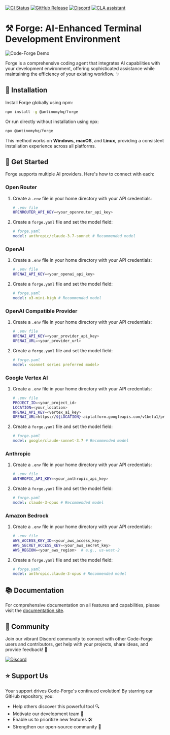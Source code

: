 [![CI Status](https://img.shields.io/github/actions/workflow/status/antinomyhq/forge/ci.yml?style=for-the-badge)](https://github.com/antinomyhq/forge/actions)
[![GitHub Release](https://img.shields.io/github/v/release/antinomyhq/forge?style=for-the-badge)](https://github.com/antinomyhq/forge/releases)
[![Discord](https://img.shields.io/discord/1044859667798568962?style=for-the-badge&cacheSeconds=120&logo=discord)](https://discord.gg/kRZBPpkgwq)
[![CLA assistant](https://cla-assistant.io/readme/badge/antinomyhq/forge?style=for-the-badge)](https://cla-assistant.io/antinomyhq/forge)

# ⚒️ Forge: AI-Enhanced Terminal Development Environment

![Code-Forge Demo](https://assets.antinomy.ai/images/forge_demo_2x.gif)

Forge is a comprehensive coding agent that integrates AI capabilities with your development environment, offering sophisticated assistance while maintaining the efficiency of your existing workflow. ✨

## 🚀 Installation

Install Forge globally using npm:

```bash
npm install -g @antinomyhq/forge
```

Or run directly without installation using npx:

```bash
npx @antinomyhq/forge
```

This method works on **Windows**, **macOS**, and **Linux**, providing a consistent installation experience across all platforms.

## 🏁 Get Started

Forge supports multiple AI providers. Here's how to connect with each:

### Open Router

1. Create a `.env` file in your home directory with your API credentials:

   ```bash
   # .env file
   OPENROUTER_API_KEY=<your_openrouter_api_key>
   ```

2. Create a `forge.yaml` file and set the model field:

   ```yaml
   # forge.yaml
   model: anthropic/claude-3.7-sonnet # Recommended model
   ```

### OpenAI

1. Create a `.env` file in your home directory with your API credentials:

   ```bash
   # .env file
   OPENAI_API_KEY=<your_openai_api_key>
   ```

2. Create a `forge.yaml` file and set the model field:

   ```yaml
   # forge.yaml
   model: o3-mini-high # Recommended model
   ```

### OpenAI Compatible Provider

1. Create a `.env` file in your home directory with your API credentials:

   ```bash
   # .env file
   OPENAI_API_KEY=<your_provider_api_key>
   OPENAI_URL=<your_provider_url>
   ```

2. Create a `forge.yaml` file and set the model field:

   ```yaml
   # forge.yaml
   model: <sonnet series preferred model>
   ```

### Google Vertex AI

1. Create a `.env` file in your home directory with your API credentials:

   ```bash
   # .env file
   PROJECT_ID=<your_project_id>
   LOCATION=<your_location>
   OPENAI_API_KEY=<vertex_ai_key>
   OPENAI_URL=https://${LOCATION}-aiplatform.googleapis.com/v1beta1/projects/${PROJECT_ID}/locations/${LOCATION}/endpoints/openapi
   ```

2. Create a `forge.yaml` file and set the model field:

   ```yaml
   # forge.yaml
   model: google/claude-sonnet-3.7 # Recommended model
   ```

### Anthropic

1. Create a `.env` file in your home directory with your API credentials:

   ```bash
   # .env file
   ANTHROPIC_API_KEY=<your_anthropic_api_key>
   ```

2. Create a `forge.yaml` file and set the model field:

   ```yaml
   # forge.yaml
   model: claude-3-opus # Recommended model
   ```

### Amazon Bedrock

1. Create a `.env` file in your home directory with your API credentials:

   ```bash
   # .env file
   AWS_ACCESS_KEY_ID=<your_aws_access_key>
   AWS_SECRET_ACCESS_KEY=<your_aws_secret_key>
   AWS_REGION=<your_aws_region>  # e.g., us-west-2
   ```

2. Create a `forge.yaml` file and set the model field:

   ```yaml
   # forge.yaml
   model: anthropic.claude-3-opus # Recommended model
   ```

## 📚 Documentation

For comprehensive documentation on all features and capabilities, please visit the [documentation site](https://github.com/antinomyhq/forge/tree/main/docs).

## 🤝 Community

Join our vibrant Discord community to connect with other Code-Forge users and contributors, get help with your projects, share ideas, and provide feedback! 🌟

[![Discord](https://img.shields.io/discord/1044859667798568962?style=for-the-badge&cacheSeconds=120&logo=discord)](https://discord.gg/kRZBPpkgwq)

## ⭐ Support Us

Your support drives Code-Forge's continued evolution! By starring our GitHub repository, you:

- Help others discover this powerful tool 🔍
- Motivate our development team 💪
- Enable us to prioritize new features 🛠️
- Strengthen our open-source community 🌱